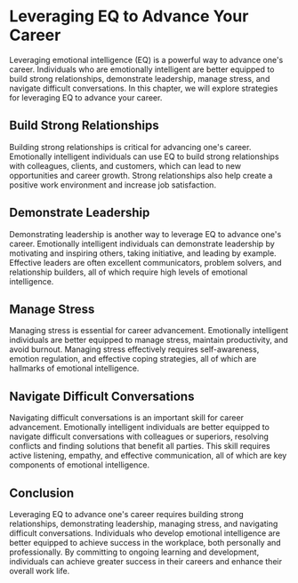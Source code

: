 Leveraging EQ to Advance Your Career
================================================================================

Leveraging emotional intelligence (EQ) is a powerful way to advance one's career. Individuals who are emotionally intelligent are better equipped to build strong relationships, demonstrate leadership, manage stress, and navigate difficult conversations. In this chapter, we will explore strategies for leveraging EQ to advance your career.

Build Strong Relationships
--------------------------

Building strong relationships is critical for advancing one's career. Emotionally intelligent individuals can use EQ to build strong relationships with colleagues, clients, and customers, which can lead to new opportunities and career growth. Strong relationships also help create a positive work environment and increase job satisfaction.

Demonstrate Leadership
----------------------

Demonstrating leadership is another way to leverage EQ to advance one's career. Emotionally intelligent individuals can demonstrate leadership by motivating and inspiring others, taking initiative, and leading by example. Effective leaders are often excellent communicators, problem solvers, and relationship builders, all of which require high levels of emotional intelligence.

Manage Stress
-------------

Managing stress is essential for career advancement. Emotionally intelligent individuals are better equipped to manage stress, maintain productivity, and avoid burnout. Managing stress effectively requires self-awareness, emotion regulation, and effective coping strategies, all of which are hallmarks of emotional intelligence.

Navigate Difficult Conversations
--------------------------------

Navigating difficult conversations is an important skill for career advancement. Emotionally intelligent individuals are better equipped to navigate difficult conversations with colleagues or superiors, resolving conflicts and finding solutions that benefit all parties. This skill requires active listening, empathy, and effective communication, all of which are key components of emotional intelligence.

Conclusion
----------

Leveraging EQ to advance one's career requires building strong relationships, demonstrating leadership, managing stress, and navigating difficult conversations. Individuals who develop emotional intelligence are better equipped to achieve success in the workplace, both personally and professionally. By committing to ongoing learning and development, individuals can achieve greater success in their careers and enhance their overall work life.
